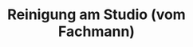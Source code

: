 ---
title: "Reinigung am Studio (vom Fachmann)"
url: /berlin/reinigung-am-studio-vom-fachmann/
shop: Wäscherei
---